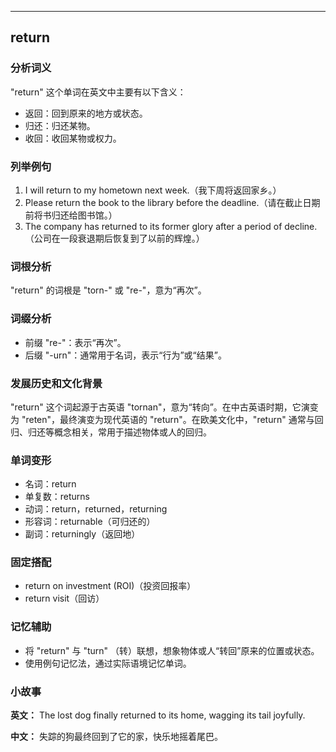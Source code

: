
---------------
## return
### 分析词义
"return" 这个单词在英文中主要有以下含义：
- 返回：回到原来的地方或状态。
- 归还：归还某物。
- 收回：收回某物或权力。

### 列举例句
1. I will return to my hometown next week.（我下周将返回家乡。）
2. Please return the book to the library before the deadline.（请在截止日期前将书归还给图书馆。）
3. The company has returned to its former glory after a period of decline.（公司在一段衰退期后恢复到了以前的辉煌。）

### 词根分析
"return" 的词根是 "torn-" 或 "re-"，意为“再次”。

### 词缀分析
- 前缀 "re-"：表示“再次”。
- 后缀 "-urn"：通常用于名词，表示“行为”或“结果”。

### 发展历史和文化背景
"return" 这个词起源于古英语 "tornan"，意为“转向”。在中古英语时期，它演变为 "reten"，最终演变为现代英语的 "return"。在欧美文化中，"return" 通常与回归、归还等概念相关，常用于描述物体或人的回归。

### 单词变形
- 名词：return
- 单复数：returns
- 动词：return，returned，returning
- 形容词：returnable（可归还的）
- 副词：returningly（返回地）

### 固定搭配
- return on investment (ROI)（投资回报率）
- return visit（回访）

### 记忆辅助
- 将 "return" 与 "turn" （转）联想，想象物体或人“转回”原来的位置或状态。
- 使用例句记忆法，通过实际语境记忆单词。

### 小故事
**英文：** The lost dog finally returned to its home, wagging its tail joyfully.

**中文：** 失踪的狗最终回到了它的家，快乐地摇着尾巴。

